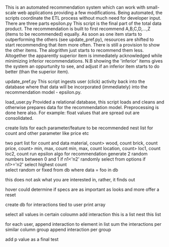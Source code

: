This is an automated recommendation system which can work with small-scale web applications providing a few modifications. Being automated, the scripts coordinate the ETL process without much need for developer input.
There are three parts
epsilon.py
This script is the final part of the total data product. The recommendation is built to first recommend  A,B,C,D,...,Z (items to be recommended) equally. As soon as one item starts to outperforming the others (see update_pref.py), resources are shifted to start recommending that item more often. There is still a provision to show the other items. The alogrithm just starts to recommend them less. Altogether the apparently superior item is immediately acknowledged while minimizing inferior recommendations. 
N.B showing the 'inferior' items gives the system an oppurtunity to see, and adjust if an inferior item starts to do better (than the superior item).  


update_pref.py
This script ingests user (click) activity back into the database where that data will be incorporated (immediately) into the recommendation model - epsilon.py.


load_user.py
Provided a relational database, this script loads and cleans and otherwise prepares data for the recommendation model. Preprocessing is done here also. For example: float values that are spread out are consolidated. 

create lists for each parameter/feature to be recommended
nest list for count and other parameter like price etc
      
two part list for count and data
material, count>    wood, count
                    brick, count
price, count>       min, max, count
                    min, max, count
location, count>    loc1, count
                    loc2, count
run epsilon algo for recommendation
        generate 2 random numbers between 0 and 1
        if n1<'n2' randomly select from options
        if n1>='n2' select highest count  
select random or fixed from db where data = foo in db

this does not ask what you are interested in, rather, it finds out

hover could determine if specs are as important as looks and more
offer a reset

create db for interactions tied to user
print array

select all values in certain coloumn
        add interaction 
this is a list
nest this list

for each user, 
        append interaction to  element in list 
        sum the interactions per similar column group 
        append interaction per group

add p value as a final test

